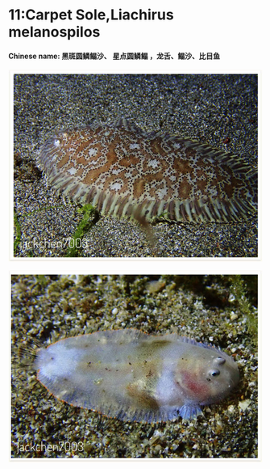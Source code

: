 # 11:Carpet Sole,Liachirus melanospilos

#### Chinese name:  **黑斑圆鳞鳎沙、** **星点圆鳞鳎** ，龙舌、鳎沙、比目鱼

![](../../.gitbook/assets/carpet-sole.jpg)

![juvenile](../../.gitbook/assets/carpet-sole-juvenile.jpg)

